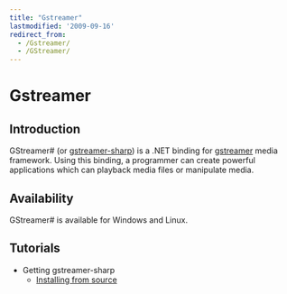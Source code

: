 ```yaml
---
title: "Gstreamer"
lastmodified: '2009-09-16'
redirect_from:
  - /Gstreamer/
  - /GStreamer/
---
```


Gstreamer
=========

Introduction
------------

GStreamer# (or [gstreamer-sharp](http://gstreamer.freedesktop.org/modules/gstreamer-sharp.html)) is a .NET binding for [gstreamer](http://gstreamer.freedesktop.org/) media framework. Using this binding, a programmer can create powerful applications which can playback media files or manipulate media.

Availability
------------

GStreamer# is available for Windows and Linux.

Tutorials
---------

-   Getting gstreamer-sharp
    -   [Installing from source](/GStreamerSharpInstallingFromSource)


